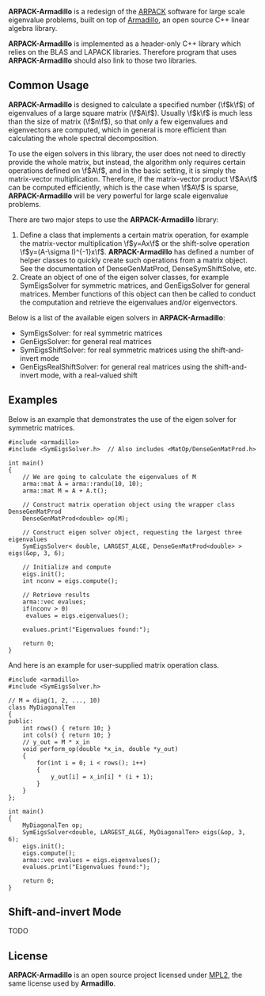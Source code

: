 **ARPACK-Armadillo** is a redesign of the [ARPACK](http://www.caam.rice.edu/software/ARPACK/)
software for large scale eigenvalue problems, built on top of
[Armadillo](http://arma.sourceforge.net/), an open source C++ linear algebra library.

**ARPACK-Armadillo** is implemented as a header-only C++ library which relies on
the BLAS and LAPACK libraries. Therefore program that uses **ARPACK-Armadillo**
should also link to those two libraries.

## Common Usage

**ARPACK-Armadillo** is designed to calculate a specified number (\f$k\f$) of eigenvalues
of a large square matrix (\f$A\f$). Usually \f$k\f$ is much less than the size of matrix
(\f$n\f$), so that only a few eigenvalues and eigenvectors are computed, which
in general is more efficient than calculating the whole spectral decomposition.

To use the eigen solvers in this library, the user does not need to directly
provide the whole matrix, but instead, the algorithm only requires certain operations
defined on \f$A\f$, and in the basic setting, it is simply the matrix-vector
multiplication. Therefore, if the matrix-vector product \f$Ax\f$ can be computed
efficiently, which is the case when \f$A\f$ is sparse, **ARPACK-Armadillo**
will be very powerful for large scale eigenvalue problems.

There are two major steps to use the **ARPACK-Armadillo** library:

1. Define a class that implements a certain matrix operation, for example the
matrix-vector multiplication \f$y=Ax\f$ or the shift-solve operation
\f$y=(A-\sigma I)^{-1}x\f$. **ARPACK-Armadillo** has defined a number of
helper classes to quickly create such operations from a matrix object.
See the documentation of DenseGenMatProd, DenseSymShiftSolve, etc.
2. Create an object of one of the eigen solver classes, for example SymEigsSolver
for symmetric matrices, and GenEigsSolver for general matrices. Member functions
of this object can then be called to conduct the computation and retrieve the
eigenvalues and/or eigenvectors.

Below is a list of the available eigen solvers in **ARPACK-Armadillo**:
- SymEigsSolver: for real symmetric matrices
- GenEigsSolver: for general real matrices
- SymEigsShiftSolver: for real symmetric matrices using the shift-and-invert mode
- GenEigsRealShiftSolver: for general real matrices using the shift-and-invert mode,
with a real-valued shift

## Examples

Below is an example that demonstrates the use of the eigen solver for symmetric
matrices.

~~~~~~~~~~{.cpp}
#include <armadillo>
#include <SymEigsSolver.h>  // Also includes <MatOp/DenseGenMatProd.h>

int main()
{
    // We are going to calculate the eigenvalues of M
    arma::mat A = arma::randu(10, 10);
    arma::mat M = A + A.t();

    // Construct matrix operation object using the wrapper class DenseGenMatProd
    DenseGenMatProd<double> op(M);

    // Construct eigen solver object, requesting the largest three eigenvalues
    SymEigsSolver< double, LARGEST_ALGE, DenseGenMatProd<double> > eigs(&op, 3, 6);

    // Initialize and compute
    eigs.init();
    int nconv = eigs.compute();

    // Retrieve results
    arma::vec evalues;
    if(nconv > 0)
     evalues = eigs.eigenvalues();

    evalues.print("Eigenvalues found:");

    return 0;
}
~~~~~~~~~~

And here is an example for user-supplied matrix operation class.

~~~~~~~~~~{.cpp}
#include <armadillo>
#include <SymEigsSolver.h>

// M = diag(1, 2, ..., 10)
class MyDiagonalTen
{
public:
    int rows() { return 10; }
    int cols() { return 10; }
    // y_out = M * x_in
    void perform_op(double *x_in, double *y_out)
    {
        for(int i = 0; i < rows(); i++)
        {
            y_out[i] = x_in[i] * (i + 1);
        }
    }
};

int main()
{
    MyDiagonalTen op;
    SymEigsSolver<double, LARGEST_ALGE, MyDiagonalTen> eigs(&op, 3, 6);
    eigs.init();
    eigs.compute();
    arma::vec evalues = eigs.eigenvalues();
    evalues.print("Eigenvalues found:");

    return 0;
}
~~~~~~~~~~

## Shift-and-invert Mode

TODO

## License

**ARPACK-Armadillo** is an open source project licensed under
[MPL2](https://www.mozilla.org/MPL/2.0/), the same license used by **Armadillo**.
